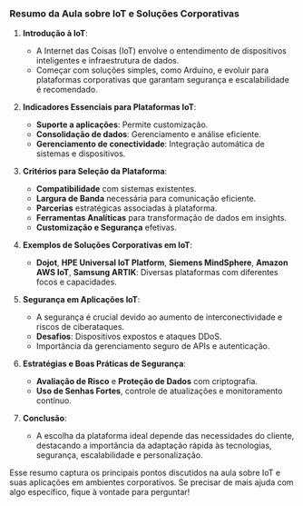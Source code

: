 

### Resumo da Aula sobre IoT e Soluções Corporativas

1. **Introdução à IoT**:
   - A Internet das Coisas (IoT) envolve o entendimento de dispositivos inteligentes e infraestrutura de dados.
   - Começar com soluções simples, como Arduino, e evoluir para plataformas corporativas que garantam segurança e escalabilidade é recomendado.

2. **Indicadores Essenciais para Plataformas IoT**:
   - **Suporte a aplicações**: Permite customização.
   - **Consolidação de dados**: Gerenciamento e análise eficiente.
   - **Gerenciamento de conectividade**: Integração automática de sistemas e dispositivos.

3. **Critérios para Seleção da Plataforma**:
   - **Compatibilidade** com sistemas existentes.
   - **Largura de Banda** necessária para comunicação eficiente.
   - **Parcerias** estratégicas associadas à plataforma.
   - **Ferramentas Analíticas** para transformação de dados em insights.
   - **Customização e Segurança** efetivas.

4. **Exemplos de Soluções Corporativas em IoT**:
   - **Dojot**, **HPE Universal IoT Platform**, **Siemens MindSphere**, **Amazon AWS IoT**, **Samsung ARTIK**: Diversas plataformas com diferentes focos e capacidades.

5. **Segurança em Aplicações IoT**:
   - A segurança é crucial devido ao aumento de interconectividade e riscos de ciberataques.
   - **Desafios**: Dispositivos expostos e ataques DDoS.
   - Importância da gerenciamento seguro de APIs e autenticação.

6. **Estratégias e Boas Práticas de Segurança**:
   - **Avaliação de Risco** e **Proteção de Dados** com criptografia.
   - **Uso de Senhas Fortes**, controle de atualizações e monitoramento contínuo.

7. **Conclusão**:
   - A escolha da plataforma ideal depende das necessidades do cliente, destacando a importância da adaptação rápida às tecnologias, segurança, escalabilidade e personalização.

Esse resumo captura os principais pontos discutidos na aula sobre IoT e suas aplicações em ambientes corporativos. Se precisar de mais ajuda com algo específico, fique à vontade para perguntar!